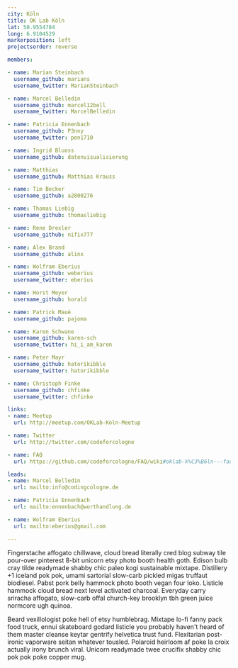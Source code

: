 ```yaml
---
city: Köln
title: OK Lab Köln
lat: 50.9554784
long: 6.9104529
markerposition: left
projectsorder: reverse

members:

- name: Marian Steinbach
  username_github: marians
  username_twitter: MarianSteinbach

- name: Marcel Belledin
  username_github: marcel12bell
  username_twitter: MarcelBelledin

- name: Patricia Ennenbach
  username_github: P3nny
  username_twitter: pen1710

- name: Ingrid Bluoss
  username_github: datenvisualisierung

- name: Matthias
  username_github: Matthias Krauss

- name: Tim Becker
  username_github: a2800276

- name: Thomas Liebig
  username_github: thomasliebig

- name: Rene Drexler
  username_github: nifix777

- name: Alex Brand
  username_github: alinx

- name: Wolfram Eberius
  username_github: weberius
  username_twitter: eberius

- name: Horst Meyer
  username_github: horald

- name: Patrick Maué
  username_github: pajoma

- name: Karen Schwane
  username_github: karen-sch
  username_twitter: hi_i_am_karen

- name: Peter Mayr
  username_github: hatorikibble
  username_twitter: hatorikibble

- name: Christoph Finke
  username_github: chfinke
  username_twitter: chfinke

links:
- name: Meetup
  url: http://meetup.com/OKLab-Koln-Meetup

- name: Twitter
  url: http://twitter.com/codeforcologne

- name: FAQ
  url: https://github.com/codeforcologne/FAQ/wiki#oklab-k%C3%B6ln---faq

leads:
- name: Marcel Belledin
  url: mailto:info@codingcologne.de

- name: Patricia Ennenbach
  url: mailto:ennenbach@worthandlung.de

- name: Wolfram Eberius
  url: mailto:eberius@gmail.com

---
```


Fingerstache affogato chillwave, cloud bread literally cred blog subway tile pour-over pinterest 8-bit unicorn etsy photo booth health goth. Edison bulb cray tilde readymade shabby chic paleo kogi sustainable mixtape. Distillery +1 iceland pok pok, umami sartorial slow-carb pickled migas truffaut biodiesel. Pabst pork belly hammock photo booth vegan four loko. Listicle hammock cloud bread next level activated charcoal. Everyday carry sriracha affogato, slow-carb offal church-key brooklyn tbh green juice normcore ugh quinoa.

Beard vexillologist poke hell of etsy humblebrag. Mixtape lo-fi fanny pack food truck, ennui skateboard godard listicle you probably haven't heard of them master cleanse keytar gentrify helvetica trust fund. Flexitarian post-ironic vaporware seitan whatever tousled. Polaroid heirloom af poke la croix actually irony brunch viral. Unicorn readymade twee crucifix shabby chic pok pok poke copper mug.
